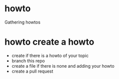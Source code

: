 # howto
Gathering howtos

# howto create a howto
- create if there is a howto of your topic
- branch this repo
- create a file if there is none and adding your howto
- create a pull request
